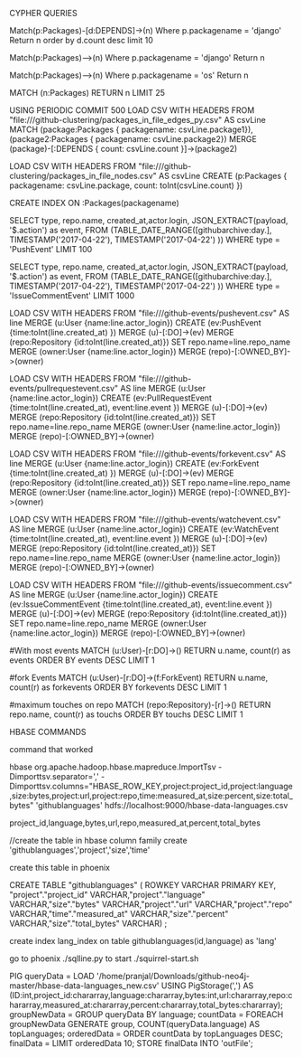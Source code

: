 CYPHER QUERIES

Match(p:Packages)-[d:DEPENDS]->(n) Where p.packagename = 'django' Return n order by d.count desc limit 10


Match(p:Packages)-->(n) Where p.packagename = 'django' Return n

Match(p:Packages)-->(n) Where p.packagename = 'os' Return n

MATCH (n:Packages) RETURN n LIMIT 25

USING PERIODIC COMMIT 500
LOAD CSV WITH HEADERS FROM "file:///github-clustering/packages_in_file_edges_py.csv" AS csvLine
MATCH (package:Packages { packagename: csvLine.package1}),(package2:Packages { packagename: csvLine.package2})
MERGE (package)-[:DEPENDS { count: csvLine.count }]->(package2)

LOAD CSV WITH HEADERS FROM "file:///github-clustering/packages_in_file_nodes.csv" AS csvLine
CREATE (p:Packages { packagename: csvLine.package, count: toInt(csvLine.count) })

CREATE INDEX ON :Packages(packagename)



SELECT type, repo.name, created_at,actor.login,
JSON_EXTRACT(payload, '$.action') as event, 
FROM (TABLE_DATE_RANGE([githubarchive:day.], 
TIMESTAMP('2017-04-22'), 
TIMESTAMP('2017-04-22')
)) 
WHERE type = 'PushEvent'
LIMIT 100

SELECT type, repo.name, created_at,actor.login,
JSON_EXTRACT(payload, '$.action') as event, 
FROM (TABLE_DATE_RANGE([githubarchive:day.], 
TIMESTAMP('2017-04-22'), 
TIMESTAMP('2017-04-22')
)) 
WHERE type = 'IssueCommentEvent'
LIMIT 1000


LOAD CSV WITH HEADERS FROM "file:///github-events/pushevent.csv" AS line
MERGE (u:User {name:line.actor_login}) CREATE (ev:PushEvent {time:toInt(line.created_at) }) MERGE (u)-[:DO]->(ev) 
MERGE (repo:Repository {id:toInt(line.created_at)}) 
SET repo.name=line.repo_name
MERGE (owner:User {name:line.actor_login}) 
MERGE (repo)-[:OWNED_BY]->(owner)



LOAD CSV WITH HEADERS FROM "file:///github-events/pullrequestevent.csv" AS line
MERGE (u:User {name:line.actor_login}) CREATE (ev:PullRequestEvent {time:toInt(line.created_at), event:line.event }) MERGE (u)-[:DO]->(ev) 
MERGE (repo:Repository {id:toInt(line.created_at)}) 
SET repo.name=line.repo_name
MERGE (owner:User {name:line.actor_login}) 
MERGE (repo)-[:OWNED_BY]->(owner)


LOAD CSV WITH HEADERS FROM "file:///github-events/forkevent.csv" AS line
MERGE (u:User {name:line.actor_login}) CREATE (ev:ForkEvent {time:toInt(line.created_at) }) MERGE (u)-[:DO]->(ev) 
MERGE (repo:Repository {id:toInt(line.created_at)}) 
SET repo.name=line.repo_name
MERGE (owner:User {name:line.actor_login}) 
MERGE (repo)-[:OWNED_BY]->(owner)


LOAD CSV WITH HEADERS FROM "file:///github-events/watchevent.csv" AS line
MERGE (u:User {name:line.actor_login}) CREATE (ev:WatchEvent {time:toInt(line.created_at), event:line.event }) MERGE (u)-[:DO]->(ev) 
MERGE (repo:Repository {id:toInt(line.created_at)}) 
SET repo.name=line.repo_name
MERGE (owner:User {name:line.actor_login}) 
MERGE (repo)-[:OWNED_BY]->(owner)

LOAD CSV WITH HEADERS FROM "file:///github-events/issuecomment.csv" AS line
MERGE (u:User {name:line.actor_login}) CREATE (ev:IssueCommentEvent {time:toInt(line.created_at), event:line.event }) MERGE (u)-[:DO]->(ev) 
MERGE (repo:Repository {id:toInt(line.created_at)}) 
SET repo.name=line.repo_name
MERGE (owner:User {name:line.actor_login}) 
MERGE (repo)-[:OWNED_BY]->(owner)

#With most events
MATCH (u:User)-[r:DO]->()
RETURN u.name, count(r) as events
ORDER BY events DESC
LIMIT 1


#fork Events
MATCH (u:User)-[r:DO]->(f:ForkEvent)
RETURN u.name, count(r) as forkevents
ORDER BY forkevents DESC
LIMIT 1

#maximum touches on repo
MATCH (repo:Repository)-[r]->()
RETURN repo.name, count(r) as touchs
ORDER BY touchs DESC
LIMIT 1



HBASE COMMANDS

command that worked 

hbase org.apache.hadoop.hbase.mapreduce.ImportTsv -Dimporttsv.separator=','  -Dimporttsv.columns="HBASE_ROW_KEY,project:project_id,project:language,size:bytes,project:url,project:repo,time:measured_at,size:percent,size:total_bytes" 'githublanguages' hdfs://localhost:9000/hbase-data-languages.csv

project_id,language,bytes,url,repo,measured_at,percent,total_bytes

//create the table in hbase column family
create 'githublanguages','project','size','time'


create this table in phoenix

CREATE TABLE "githublanguages" ( ROWKEY VARCHAR PRIMARY KEY, "project"."project_id" VARCHAR,"project"."language" VARCHAR,"size"."bytes" VARCHAR,"project"."url" VARCHAR,"project"."repo" VARCHAR,"time"."measured_at" VARCHAR,"size"."percent" VARCHAR,"size"."total_bytes" VARCHAR) ;

 create index lang_index on table githublanguages(id,language) as 'lang'

go to phoenix
./sqlline.py
to start ./squirrel-start.sh

PIG
queryData = LOAD '/home/pranjal/Downloads/github-neo4j-master/hbase-data-languages_new.csv' USING PigStorage(',') AS (ID:int,project_id:chararray,language:chararray,bytes:int,url:chararray,repo:chararray,measured_at:chararray,percent:chararray,total_bytes:chararray);
groupNewData = GROUP queryData BY language;
countData = FOREACH groupNewData GENERATE group, COUNT(queryData.language) AS topLanguages;
orderedData = ORDER countData by topLanguages DESC;
finalData = LIMIT orderedData 10;
STORE finalData INTO 'outFile';


